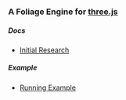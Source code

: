 ### A Foliage Engine for [three.js](http://threejs.org/)

##### Docs
- [Initial Research]()

##### Example
- [Running Example](https://livioso.github.io/foliage-engine)

